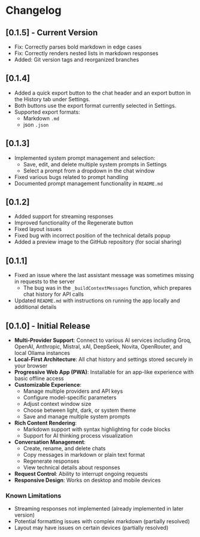 # Changelog

## [0.1.5] - Current Version

- Fix: Correctly parses bold markdown in edge cases
- Fix: Correctly renders nested lists in markdown responses
- Added: Git version tags and reorganized branches

## [0.1.4]

- Added a quick export button to the chat header and an export button in the History tab under Settings.
- Both buttons use the export format currently selected in Settings.
- Supported export formats:
  - Markdown `.md`
  - json `.json`

## [0.1.3]

- Implemented system prompt management and selection:
  - Save, edit, and delete multiple system prompts in Settings
  - Select a prompt from a dropdown in the chat window
- Fixed various bugs related to prompt handling
- Documented prompt management functionality in `README.md`

## [0.1.2]

- Added support for streaming responses
- Improved functionality of the Regenerate button
- Fixed layout issues
- Fixed bug with incorrect position of the technical details popup
- Added a preview image to the GitHub repository (for social sharing)

## [0.1.1]

- Fixed an issue where the last assistant message was sometimes missing in requests to the server
  - The bug was in the `_buildContextMessages` function, which prepares chat history for API calls
- Updated `README.md` with instructions on running the app locally and additional details

## [0.1.0] - Initial Release

- **Multi-Provider Support**: Connect to various AI services including Groq, OpenAI, Anthropic, Mistral, xAI, DeepSeek, Novita, OpenRouter, and local Ollama instances
- **Local-First Architecture**: All chat history and settings stored securely in your browser
- **Progressive Web App (PWA)**: Installable for an app-like experience with basic offline access
- **Customizable Experience**:
  - Manage multiple providers and API keys
  - Configure model-specific parameters
  - Adjust context window size
  - Choose between light, dark, or system theme
  - Save and manage multiple system prompts
- **Rich Content Rendering**:
  - Markdown support with syntax highlighting for code blocks
  - Support for AI thinking process visualization
- **Conversation Management**:
  - Create, rename, and delete chats
  - Copy messages in markdown or plain text format
  - Regenerate responses
  - View technical details about responses
- **Request Control**: Ability to interrupt ongoing requests
- **Responsive Design**: Works on desktop and mobile devices

### Known Limitations
- Streaming responses not implemented (already implemented in later version)
- Potential formatting issues with complex markdown (partially resolved)
- Layout may have issues on certain devices (partially resolved)

